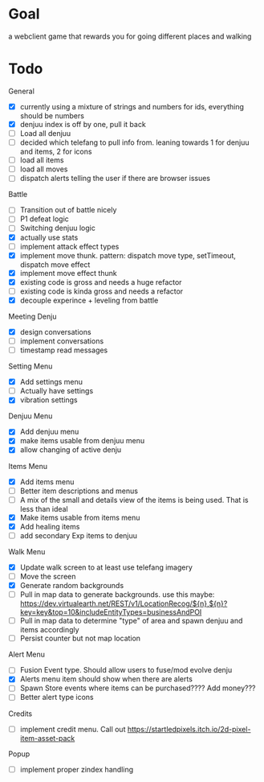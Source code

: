 # Goal

a webclient game that rewards you for going different places and walking

# Todo

General

-   [x] currently using a mixture of strings and numbers for ids, everything should be numbers
-   [x] denjuu index is off by one, pull it back
-   [ ] Load all denjuu
-   [ ] decided which telefang to pull info from. leaning towards 1 for denjuu and items, 2 for icons
-   [ ] load all items
-   [ ] load all moves
-   [ ] dispatch alerts telling the user if there are browser issues

Battle

-   [ ] Transition out of battle nicely
-   [ ] P1 defeat logic
-   [ ] Switching denjuu logic
-   [x] actually use stats
-   [ ] implement attack effect types
-   [x] implement move thunk. pattern: dispatch move type, setTimeout, dispatch move effect
-   [x] implement move effect thunk
-   [x] existing code is gross and needs a huge refactor
-   [ ] existing code is kinda gross and needs a refactor
-   [x] decouple experince + leveling from battle

Meeting Denju

-   [x] design conversations
-   [ ] implement conversations
-   [ ] timestamp read messages

Setting Menu

-   [x] Add settings menu
-   [ ] Actually have settings
-   [x] vibration settings

Denjuu Menu

-   [x] Add denjuu menu
-   [x] make items usable from denjuu menu
-   [x] allow changing of active denju

Items Menu

-   [x] Add items menu
-   [ ] Better item descriptions and menus
-   [ ] A mix of the small and details view of the items is being used. That is less than ideal
-   [x] Make items usable from items menu
-   [x] Add healing items
-   [ ] add secondary Exp items to denjuu

Walk Menu

-   [x] Update walk screen to at least use telefang imagery
-   [ ] Move the screen
-   [x] Generate random backgrounds
-   [ ] Pull in map data to generate backgrounds. use this maybe: https://dev.virtualearth.net/REST/v1/LocationRecog/${n},${n}?key=key&top=10&includeEntityTypes=businessAndPOI
-   [ ] Pull in map data to determine "type" of area and spawn denjuu and items accordingly
-   [ ] Persist counter but not map location

Alert Menu

-   [ ] Fusion Event type. Should allow users to fuse/mod evolve denju
-   [x] Alerts menu item should show when there are alerts
-   [ ] Spawn Store events where items can be purchased???? Add money???
-   [ ] Better alert type icons

Credits

-   [ ] implement credit menu. Call out https://startledpixels.itch.io/2d-pixel-item-asset-pack

Popup

-   [ ] implement proper zindex handling
